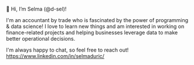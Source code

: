 👋 Hi, I’m Selma (@d-sel)!

I'm an accountant by trade who is fascinated by the power of programming & data science!
I love to learn new things and am interested in working on finance-related projects and helping businesses leverage data to make better operational decisions. 

I'm always happy to chat, so feel free to reach out! 
https://www.linkedin.com/in/selmaduric/
